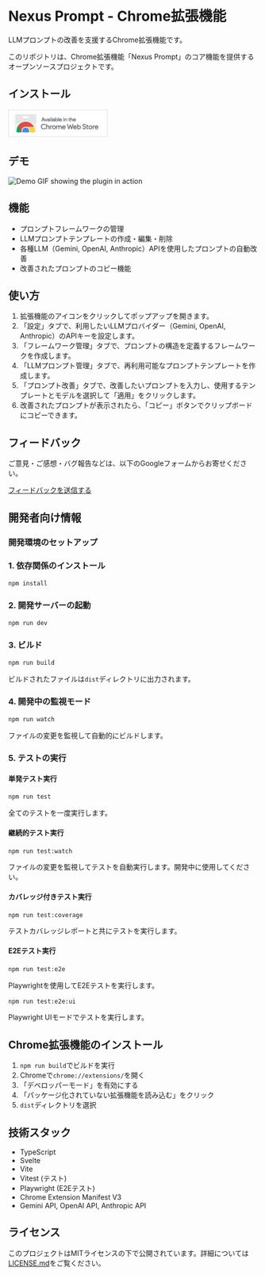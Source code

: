 # Nexus Prompt - Chrome拡張機能

LLMプロンプトの改善を支援するChrome拡張機能です。

このリポジトリは、Chrome拡張機能「Nexus Prompt」のコア機能を提供するオープンソースプロジェクトです。

## インストール

[<img src="./docs/chrome-web-store.png" alt="Chromeウェブストアからインストール" width="200">](https://chromewebstore.google.com/detail/nexus-prompt/epoolhelnffbjmkhleekobpgbjfnhaej)

## デモ
<img src="./docs/demo.gif" alt="Demo GIF showing the plugin in action" width="600">

## 機能
- プロンプトフレームワークの管理
- LLMプロンプトテンプレートの作成・編集・削除
- 各種LLM（Gemini, OpenAI, Anthropic）APIを使用したプロンプトの自動改善
- 改善されたプロンプトのコピー機能

## 使い方

1. 拡張機能のアイコンをクリックしてポップアップを開きます。
2. 「設定」タブで、利用したいLLMプロバイダー（Gemini, OpenAI, Anthropic）のAPIキーを設定します。
3. 「フレームワーク管理」タブで、プロンプトの構造を定義するフレームワークを作成します。
4. 「LLMプロンプト管理」タブで、再利用可能なプロンプトテンプレートを作成します。
5. 「プロンプト改善」タブで、改善したいプロンプトを入力し、使用するテンプレートとモデルを選択して「適用」をクリックします。
6. 改善されたプロンプトが表示されたら、「コピー」ボタンでクリップボードにコピーできます。

## フィードバック

ご意見・ご感想・バグ報告などは、以下のGoogleフォームからお寄せください。

[フィードバックを送信する](https://docs.google.com/forms/d/1GnBes2W30efxIYPVCICifyJRf6Mm1oFZf9zwV6tXcT8/viewform)

## 開発者向け情報

### 開発環境のセットアップ

### 1. 依存関係のインストール

```bash
npm install
```

### 2. 開発サーバーの起動

```bash
npm run dev
```

### 3. ビルド

```bash
npm run build
```

ビルドされたファイルは`dist`ディレクトリに出力されます。

### 4. 開発中の監視モード

```bash
npm run watch
```

ファイルの変更を監視して自動的にビルドします。

### 5. テストの実行

#### 単発テスト実行

```bash
npm run test
```

全てのテストを一度実行します。

#### 継続的テスト実行

```bash
npm run test:watch
```

ファイルの変更を監視してテストを自動実行します。開発中に使用してください。

#### カバレッジ付きテスト実行

```bash
npm run test:coverage
```

テストカバレッジレポートと共にテストを実行します。

#### E2Eテスト実行

```bash
npm run test:e2e
```

Playwrightを使用してE2Eテストを実行します。

```bash
npm run test:e2e:ui
```
Playwright UIモードでテストを実行します。

## Chrome拡張機能のインストール

1. `npm run build`でビルドを実行
2. Chromeで`chrome://extensions/`を開く
3. 「デベロッパーモード」を有効にする
4. 「パッケージ化されていない拡張機能を読み込む」をクリック
5. `dist`ディレクトリを選択

## 技術スタック

- TypeScript
- Svelte
- Vite
- Vitest (テスト)
- Playwright (E2Eテスト)
- Chrome Extension Manifest V3
- Gemini API, OpenAI API, Anthropic API

## ライセンス

このプロジェクトはMITライセンスの下で公開されています。詳細については[LICENSE.md](LICENSE.md)をご覧ください。

